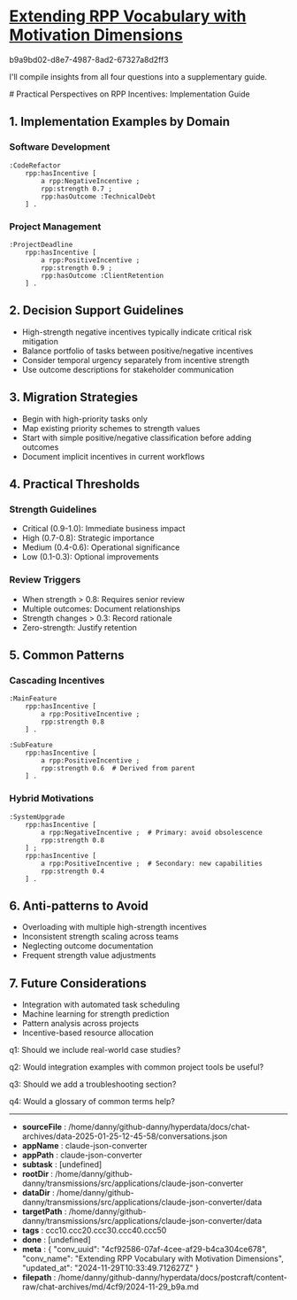 # [Extending RPP Vocabulary with Motivation Dimensions](https://claude.ai/chat/4cf92586-07af-4cee-af29-b4ca304ce678)

b9a9bd02-d8e7-4987-8ad2-67327a8d2ff3

 I'll compile insights from all four questions into a supplementary guide.

<antArtifact identifier="incentive-guide" type="application/vnd.ant.code" language="markdown" title="Practical Perspectives on RPP Incentives">
# Practical Perspectives on RPP Incentives: Implementation Guide

## 1. Implementation Examples by Domain

### Software Development
```turtle
:CodeRefactor
    rpp:hasIncentive [
        a rpp:NegativeIncentive ;
        rpp:strength 0.7 ;
        rpp:hasOutcome :TechnicalDebt
    ] .
```

### Project Management
```turtle
:ProjectDeadline
    rpp:hasIncentive [
        a rpp:PositiveIncentive ;
        rpp:strength 0.9 ;
        rpp:hasOutcome :ClientRetention
    ] .
```

## 2. Decision Support Guidelines
- High-strength negative incentives typically indicate critical risk mitigation
- Balance portfolio of tasks between positive/negative incentives
- Consider temporal urgency separately from incentive strength
- Use outcome descriptions for stakeholder communication

## 3. Migration Strategies
- Begin with high-priority tasks only
- Map existing priority schemes to strength values
- Start with simple positive/negative classification before adding outcomes
- Document implicit incentives in current workflows

## 4. Practical Thresholds

### Strength Guidelines
- Critical (0.9-1.0): Immediate business impact
- High (0.7-0.8): Strategic importance
- Medium (0.4-0.6): Operational significance
- Low (0.1-0.3): Optional improvements

### Review Triggers
- When strength > 0.8: Requires senior review
- Multiple outcomes: Document relationships
- Strength changes > 0.3: Record rationale
- Zero-strength: Justify retention

## 5. Common Patterns

### Cascading Incentives
```turtle
:MainFeature
    rpp:hasIncentive [
        a rpp:PositiveIncentive ;
        rpp:strength 0.8
    ] .

:SubFeature
    rpp:hasIncentive [
        a rpp:PositiveIncentive ;
        rpp:strength 0.6  # Derived from parent
    ] .
```

### Hybrid Motivations
```turtle
:SystemUpgrade
    rpp:hasIncentive [
        a rpp:NegativeIncentive ;  # Primary: avoid obsolescence
        rpp:strength 0.8
    ] ;
    rpp:hasIncentive [
        a rpp:PositiveIncentive ;  # Secondary: new capabilities
        rpp:strength 0.4
    ] .
```

## 6. Anti-patterns to Avoid
- Overloading with multiple high-strength incentives
- Inconsistent strength scaling across teams
- Neglecting outcome documentation
- Frequent strength value adjustments

## 7. Future Considerations
- Integration with automated task scheduling
- Machine learning for strength prediction
- Pattern analysis across projects
- Incentive-based resource allocation
</antArtifact>

q1: Should we include real-world case studies?

q2: Would integration examples with common project tools be useful?

q3: Should we add a troubleshooting section?

q4: Would a glossary of common terms help?

---

* **sourceFile** : /home/danny/github-danny/hyperdata/docs/chat-archives/data-2025-01-25-12-45-58/conversations.json
* **appName** : claude-json-converter
* **appPath** : claude-json-converter
* **subtask** : [undefined]
* **rootDir** : /home/danny/github-danny/transmissions/src/applications/claude-json-converter
* **dataDir** : /home/danny/github-danny/transmissions/src/applications/claude-json-converter/data
* **targetPath** : /home/danny/github-danny/transmissions/src/applications/claude-json-converter/data
* **tags** : ccc10.ccc20.ccc30.ccc40.ccc50
* **done** : [undefined]
* **meta** : {
  "conv_uuid": "4cf92586-07af-4cee-af29-b4ca304ce678",
  "conv_name": "Extending RPP Vocabulary with Motivation Dimensions",
  "updated_at": "2024-11-29T10:33:49.712627Z"
}
* **filepath** : /home/danny/github-danny/hyperdata/docs/postcraft/content-raw/chat-archives/md/4cf9/2024-11-29_b9a.md